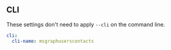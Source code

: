 ## CLI

These settings don't need to apply `--cli` on the command line.

``` yaml $(cli)
cli:
  cli-name: msgraphuserscontacts
```